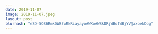 ```yaml
---
date: 2019-11-07
image: 2019-11-07.jpeg
layout: post
blurhash: "eSD-5QS6RmkDWB?wRkRiayayo#WXo#WBkDRjWBofWBjYV@axoekDog"
---
```



